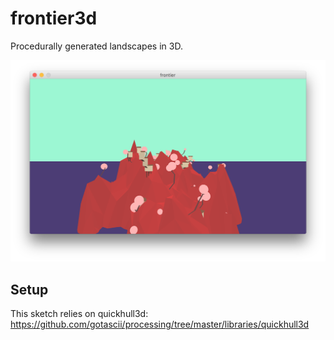 # frontier3d
Procedurally generated landscapes in 3D.

<img src="https://github.com/davepagurek/frontier3d/blob/master/screenshots/Screen%20Shot%202016-08-24%20at%209.32.18%20AM.png?raw=true" />

## Setup
This sketch relies on quickhull3d: https://github.com/gotascii/processing/tree/master/libraries/quickhull3d
